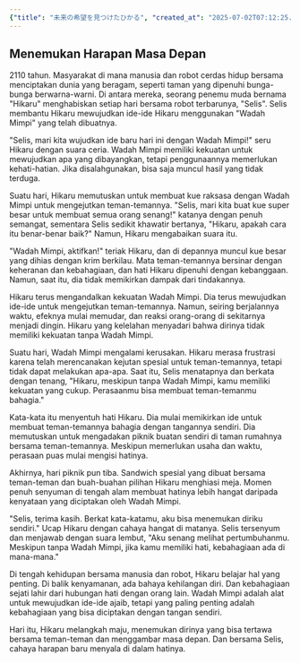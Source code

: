 ```yaml
---
{"title": "未来の希望を見つけたひかる", "created_at": "2025-07-02T07:12:25.323956+09:00", "pattern_id": 9, "pattern_name": "ドラえもん型", "year": 2110}
---
```


## Menemukan Harapan Masa Depan

2110 tahun. Masyarakat di mana manusia dan robot cerdas hidup bersama menciptakan dunia yang beragam, seperti taman yang dipenuhi bunga-bunga berwarna-warni. Di antara mereka, seorang penemu muda bernama "Hikaru" menghabiskan setiap hari bersama robot terbarunya, "Selis". Selis membantu Hikaru mewujudkan ide-ide Hikaru menggunakan "Wadah Mimpi" yang telah dibuatnya.

"Selis, mari kita wujudkan ide baru hari ini dengan Wadah Mimpi!" seru Hikaru dengan suara ceria. Wadah Mimpi memiliki kekuatan untuk mewujudkan apa yang dibayangkan, tetapi penggunaannya memerlukan kehati-hatian. Jika disalahgunakan, bisa saja muncul hasil yang tidak terduga.

Suatu hari, Hikaru memutuskan untuk membuat kue raksasa dengan Wadah Mimpi untuk mengejutkan teman-temannya. "Selis, mari kita buat kue super besar untuk membuat semua orang senang!" katanya dengan penuh semangat, sementara Selis sedikit khawatir bertanya, "Hikaru, apakah cara itu benar-benar baik?" Namun, Hikaru mengabaikan suara itu.

"Wadah Mimpi, aktifkan!" teriak Hikaru, dan di depannya muncul kue besar yang dihias dengan krim berkilau. Mata teman-temannya bersinar dengan keheranan dan kebahagiaan, dan hati Hikaru dipenuhi dengan kebanggaan. Namun, saat itu, dia tidak memikirkan dampak dari tindakannya.

Hikaru terus mengandalkan kekuatan Wadah Mimpi. Dia terus mewujudkan ide-ide untuk mengejutkan teman-temannya. Namun, seiring berjalannya waktu, efeknya mulai memudar, dan reaksi orang-orang di sekitarnya menjadi dingin. Hikaru yang kelelahan menyadari bahwa dirinya tidak memiliki kekuatan tanpa Wadah Mimpi.

Suatu hari, Wadah Mimpi mengalami kerusakan. Hikaru merasa frustrasi karena telah merencanakan kejutan spesial untuk teman-temannya, tetapi tidak dapat melakukan apa-apa. Saat itu, Selis menatapnya dan berkata dengan tenang, "Hikaru, meskipun tanpa Wadah Mimpi, kamu memiliki kekuatan yang cukup. Perasaanmu bisa membuat teman-temanmu bahagia."

Kata-kata itu menyentuh hati Hikaru. Dia mulai memikirkan ide untuk membuat teman-temannya bahagia dengan tangannya sendiri. Dia memutuskan untuk mengadakan piknik buatan sendiri di taman rumahnya bersama teman-temannya. Meskipun memerlukan usaha dan waktu, perasaan puas mulai mengisi hatinya.

Akhirnya, hari piknik pun tiba. Sandwich spesial yang dibuat bersama teman-teman dan buah-buahan pilihan Hikaru menghiasi meja. Momen penuh senyuman di tengah alam membuat hatinya lebih hangat daripada kenyataan yang diciptakan oleh Wadah Mimpi.

"Selis, terima kasih. Berkat kata-katamu, aku bisa menemukan diriku sendiri." Ucap Hikaru dengan cahaya hangat di matanya. Selis tersenyum dan menjawab dengan suara lembut, "Aku senang melihat pertumbuhanmu. Meskipun tanpa Wadah Mimpi, jika kamu memiliki hati, kebahagiaan ada di mana-mana."

Di tengah kehidupan bersama manusia dan robot, Hikaru belajar hal yang penting. Di balik kenyamanan, ada bahaya kehilangan diri. Dan kebahagiaan sejati lahir dari hubungan hati dengan orang lain. Wadah Mimpi adalah alat untuk mewujudkan ide-ide ajaib, tetapi yang paling penting adalah kebahagiaan yang bisa diciptakan dengan tangan sendiri.

Hari itu, Hikaru melangkah maju, menemukan dirinya yang bisa tertawa bersama teman-teman dan menggambar masa depan. Dan bersama Selis, cahaya harapan baru menyala di dalam hatinya.
